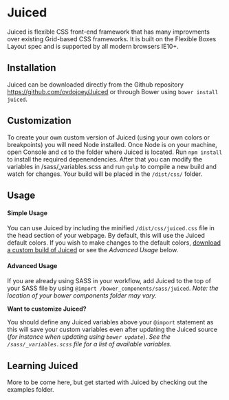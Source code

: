 # Juiced

Juiced is flexible CSS front-end framework that has many improvments over 
existing Grid-based CSS frameworks.  It is built on the Flexible Boxes
 Layout spec and is supported by all modern browsers IE10+.


## Installation

Juiced can be downloaded directly from the Github repository <https://github.com/ovdojoey/Juiced> or through Bower using `bower install juiced`.  


## Customization

To create your own custom version of Juiced (using your own colors or breakpoints) you will need Node installed.  Once Node is on your machine, open Console and `cd` to the folder where Juiced is located. Run `npm install` to install the required depenendencies.  After that you can modify the variables in /sass/_variables.scss and run `gulp` to compile a new build and watch for changes.  Your  build will be placed in the `/dist/css/` folder.

## Usage

#### Simple Usage
You can use Juiced by including the minified `/dist/css/juiced.css` file in the head section of your webpage.  By default, this will use the Juiced default colors.  If you wish to make changes to the default colors, [download a custom build of Juiced](https://www.juicedcss.com/download/) or see the *Advanced Usage* below.

#### Advanced Usage

If you are already using SASS in your workflow, add Juiced to the top of your SASS file by using `@import /bower_components/sass/juiced`. *Note: the location of your bower components folder may vary.*  

**Want to customize Juiced?** 

You should define any Juiced variables above your `@import` statement as this will save your custom variables even after updating the Juiced source (*for instance when updating using `bower update`*).  *See the `/sass/_variables.scss` file for a list of available variables.*

## Learning Juiced
More to be come here, but get started with Juiced by checking out the examples folder.
